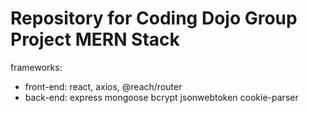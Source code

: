 <h1>Repository for Coding Dojo Group Project MERN Stack</h1>

frameworks:
<ul>
  <li>front-end: react, axios, @reach/router</li>
  <li>back-end: express mongoose bcrypt jsonwebtoken cookie-parser</li>
</ul>
